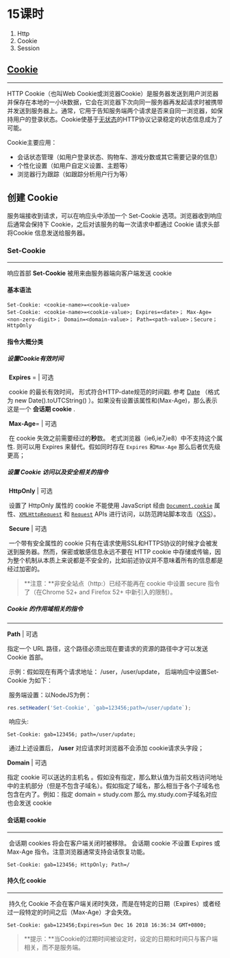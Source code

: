 # 15课时

1. Http
2. Cookie
3. Session

## [Cookie](https://developer.mozilla.org/zh-CN/docs/Web/HTTP/Cookies)

------

HTTP Cookie（也叫Web Cookie或浏览器Cookie）是服务器发送到用户浏览器并保存在本地的一小块数据，它会在浏览器下次向同一服务器再发起请求时被携带并发送到服务器上。通常，它用于告知服务端两个请求是否来自同一浏览器，如保持用户的登录状态。Cookie使基于[无状态](https://developer.mozilla.org/en-US/docs/Web/HTTP/Overview#HTTP_is_stateless_but_not_sessionless)的HTTP协议记录稳定的状态信息成为了可能。

Cookie主要应用：

- 会话状态管理（如用户登录状态、购物车、游戏分数或其它需要记录的信息）
- 个性化设置（如用户自定义设置、主题等）
- 浏览器行为跟踪（如跟踪分析用户行为等）

## 创建 Cookie

服务端接收到请求，可以在响应头中添加一个 Set-Cookie 选项。浏览器收到响应后通常会保持下 Cookie，之后对该服务的每一次请求中都通过 Cookie 请求头部将Cookie 信息发送给服务器。

### Set-Cookie

------
响应首部 **Set-Cookie** 被用来由服务器端向客户端发送 cookie

#### 基本语法

```http
Set-Cookie: <cookie-name>=<cookie-value> 
Set-Cookie: <cookie-name>=<cookie-value>; Expires=<date>； Max-Age=<non-zero-digit>； Domain=<domain-value>； Path=<path-value>；Secure； HttpOnly
```

#### 指令大概分类

##### 设置Cookie有效时间

​	**Expires** = <date> | 可选

​	cookie 的最长有效时间， 形式符合HTTP-date规范的时间戳. 参考 [Date](https://developer.mozilla.org/zh-CN/docs/Web/HTTP/Headers/Date) （格式为 new Date().toUTCString() ）。如果没有设置该属性和(Max-Age)，那么表示这是一个 **会话期 cookie** .  

​	**Max-Age**=<non-zero-digit> | 可选 

​	在 cookie 失效之前需要经过的**秒**数。 老式浏览器（ie6,ie7,ie8）中不支持这个属性.  则可以用 Expires 来替代。假如同时存在 `Expires` 和`Max-Age` 那么后者优先级更高；



##### 设置 Cookie 访问以及安全相关的指令 

​	**HttpOnly** | 可选

​	设置了 HttpOnly 属性的 cookie 不能使用 JavaScript 经由  [`Document.cookie`](https://developer.mozilla.org/zh-CN/docs/Web/API/Document/cookie) 属性、[`XMLHttpRequest`](https://developer.mozilla.org/zh-CN/docs/Web/API/XMLHttpRequest) 和  [`Request`](https://developer.mozilla.org/zh-CN/docs/Web/API/Request) APIs 进行访问，以防范跨站脚本攻击（[XSS](https://developer.mozilla.org/en-US/docs/Glossary/XSS)）。

​	**Secure** | 可选

​	一个带有安全属性的 cookie 只有在请求使用SSL和HTTPS协议的时候才会被发送到服务器。然而，保密或敏感信息永远不要在 HTTP cookie 中存储或传输，因为整个机制从本质上来说都是不安全的，比如前述协议并不意味着所有的信息都是经过加密的。

> **注意：**非安全站点（http:）已经不能再在 cookie 中设置 secure 指令了（在Chrome 52+ and Firefox 52+ 中新引入的限制）。



##### Cookie 的作用域相关的指令

------

**Path** | 可选

指定一个 URL 路径，这个路径必须出现在要请求的资源的路径中才可以发送 Cookie 首部。 

​	示例：假如现在有两个请求地址： /user，/user/update， 后端响应中设置Set-Cookie 为如下：

​	服务端设置：以NodeJS为例：

```javascript
res.setHeader('Set-Cookie', `gab=123456;path=/user/update`);
```

​	响应头:

```http
Set-Cookie: gab=123456; path=/user/update;
```

​	通过上述设置后， **/user** 对应请求时浏览器不会添加 cookie请求头字段；

**Domain** | 可选

指定 cookie 可以送达的主机名	。假如没有指定，那么默认值为当前文档访问地址中的主机部分（但是不包含子域名）。假如指定了域名，那么相当于各个子域名也包含在内了。例如：指定 domain = study.com 那么 my.study.com子域名对应也会发送 cookie

#### 会话期 cookie

------

​	会话期 cookies 将会在客户端关闭时被移除。 会话期 cookie 不设置 Expires 或 Max-Age 指令。注意浏览器通常支持会话恢复功能。

```http
Set-Cookie: gab=123456; HttpOnly; Path=/
```

#### 持久化 cookie

------

​	持久化 Cookie 不会在客户端关闭时失效，而是在特定的日期（Expires）或者经过一段特定的时间之后（Max-Age）才会失效。

```http
Set-Cookie: gab=123456;Expires=Sun Dec 16 2018 16:36:34 GMT+0800;
```

> **提示：**当Cookie的过期时间被设定时，设定的日期和时间只与客户端相关，而不是服务端。





